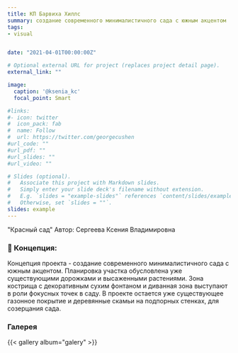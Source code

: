 ```yaml
---
title: КП Барвиха Хиллс
summary: создание современного минималистичного сада с южным акцентом
tags:
- visual


date: "2021-04-01T00:00:00Z"

# Optional external URL for project (replaces project detail page).
external_link: ""

image:
  caption: '@ksenia_kc'
  focal_point: Smart

#links:
#- icon: twitter
#  icon_pack: fab
#  name: Follow
#  url: https://twitter.com/georgecushen
#url_code: ""
#url_pdf: ""
#url_slides: ""
#url_video: ""

# Slides (optional).
#   Associate this project with Markdown slides.
#   Simply enter your slide deck's filename without extension.
#   E.g. `slides = "example-slides"` references `content/slides/example-slides.md`.
#   Otherwise, set `slides = ""`.
slides: example
---
```



"Красный сад"
Автор: Сергеева Ксения Владимировна

### 🥀 Концепция:

Концепция проекта - создание современного минималистичного сада с
южным акцентом.
Планировка участка обусловлена уже существующими дорожками и высаженными
растениями. Зона кострища с декоративным сухим фонтаном и диванная зона
выступают в роли фокусных точек в саду. В проекте остается уже существующее
газонное покрытие и деревянные скамьи на подпорных стенках, для созерцания
сада.

### Галерея

{{< gallery album="galery" >}}


